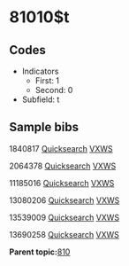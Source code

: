 # 81010$t

## Codes

-   Indicators
    -   First: 1
    -   Second: 0
-   Subfield: t

## Sample bibs

1840817 [Quicksearch](https://search.library.yale.edu/catalog/1840817) [VXWS](http://prodorbis.library.yale.edu:7014/vxws/GetHoldingsService?bibId=1840817)

2064378 [Quicksearch](https://search.library.yale.edu/catalog/2064378) [VXWS](http://prodorbis.library.yale.edu:7014/vxws/GetHoldingsService?bibId=2064378)

11185016 [Quicksearch](https://search.library.yale.edu/catalog/11185016) [VXWS](http://prodorbis.library.yale.edu:7014/vxws/GetHoldingsService?bibId=11185016)

13080206 [Quicksearch](https://search.library.yale.edu/catalog/13080206) [VXWS](http://prodorbis.library.yale.edu:7014/vxws/GetHoldingsService?bibId=13080206)

13539009 [Quicksearch](https://search.library.yale.edu/catalog/13539009) [VXWS](http://prodorbis.library.yale.edu:7014/vxws/GetHoldingsService?bibId=13539009)

13690258 [Quicksearch](https://search.library.yale.edu/catalog/13690258) [VXWS](http://prodorbis.library.yale.edu:7014/vxws/GetHoldingsService?bibId=13690258)

**Parent topic:**[810](../../tags/810/810.md)

